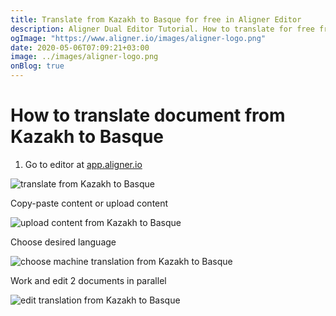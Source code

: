 ```yaml
---
title: Translate from Kazakh to Basque for free in Aligner Editor
description: Aligner Dual Editor Tutorial. How to translate for free from Kazakh to Basque. Aligner is multilingual document management platform. 
ogImage: "https://www.aligner.io/images/aligner-logo.png"
date: 2020-05-06T07:09:21+03:00
image: ../images/aligner-logo.png
onBlog: true
---
```


# How to translate document from Kazakh to Basque

1. Go to editor at [app.aligner.io](https://app.aligner.io "Aligner App web page")

![translate from Kazakh to Basque](../aligner-blank-editor.png "translate from Kazakh to Basque")

Copy-paste content or upload content

![upload content from Kazakh to Basque](../aligner-uploaded-document.png "upload content from Kazakh to Basque")

Choose desired language

![choose machine translation from Kazakh to Basque](../aligner-language-dropdown.png "choose machine translation from Kazakh to Basque")

Work and edit 2 documents in parallel

![edit translation from Kazakh to Basque](../aligner-double-sitded-editor.png "edit translation from Kazakh to Basque")

